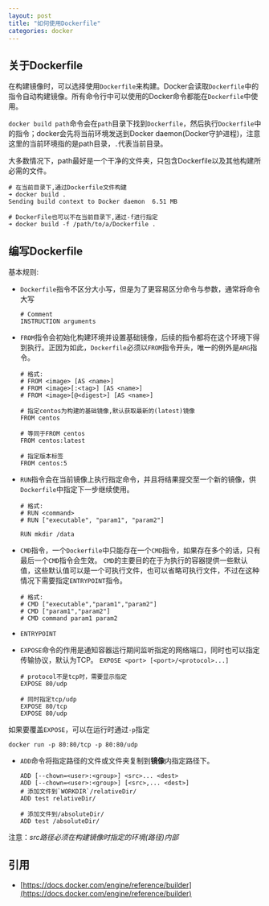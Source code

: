 ```yaml
---
layout: post
title: "如何使用Dockerfile"
categories: docker
---
```


## 关于Dockerfile
在构建镜像时，可以选择使用`Dockerfile`来构建。Docker会读取`Dockerfile`中的指令自动构建镜像。所有命令行中可以使用的Docker命令都能在`Dockerfile`中使用。

`docker build path`命令会在`path`目录下找到`Dockerfile`，然后执行`Dockerfile`中的指令；docker会先将当前环境发送到Docker daemon(Docker守护进程)，注意这里的当前环境指的是path目录，`.`代表当前目录。

大多数情况下，path最好是一个干净的文件夹，只包含Dockerfile以及其他构建所必需的文件。
```shell
# 在当前目录下,通过Dockerfile文件构建
➜ docker build .
Sending build context to Docker daemon  6.51 MB

# DockerFile也可以不在当前目录下,通过-f进行指定
➜ docker build -f /path/to/a/Dockerfile .
```

## 编写Dockerfile

基本规则:

* `Dockerfile`指令不区分大小写，但是为了更容易区分命令与参数，通常将命令大写
  ```shell
  # Comment
  INSTRUCTION arguments
  ```

* `FROM`指令会初始化构建环境并设置基础镜像，后续的指令都将在这个环境下得到执行。正因为如此，`Dockerfile`必须以`FROM`指令开头，唯一的例外是`ARG`指令。
  ~~~shell
  # 格式:
  # FROM <image> [AS <name>]
  # FROM <image>[:<tag>] [AS <name>]
  # FROM <image>[@<digest>] [AS <name>]

  # 指定centos为构建的基础镜像,默认获取最新的(latest)镜像
  FROM centos

  # 等同于FROM centos
  FROM centos:latest

  # 指定版本标签
  FROM centos:5
  ~~~

* `RUN`指令会在当前镜像上执行指定命令，并且将结果提交至一个新的镜像，供`Dockerfile`中指定下一步继续使用。
  ```shell
  # 格式:
  # RUN <command>
  # RUN ["executable", "param1", "param2"]

  RUN mkdir /data
  ```

* `CMD`指令，一个`Dockerfile`中只能存在一个`CMD`指令，如果存在多个的话，只有最后一个`CMD`指令会生效。
`CMD`的主要目的在于为执行的容器提供一些默认值，这些默认值可以是一个可执行文件，也可以省略可执行文件，不过在这种情况下需要指定`ENTRYPOINT`指令。
   ```shell
  # 格式:
  # CMD ["executable","param1","param2"]
  # CMD ["param1","param2"]
  # CMD command param1 param2

  ```

* `ENTRYPOINT`


* `EXPOSE`命令的作用是通知容器运行期间监听指定的网络端口，同时也可以指定传输协议，默认为TCP。
`EXPOSE <port> [<port>/<protocol>...]`
  ```shell
  # protocol不是tcp时，需要显示指定
  EXPOSE 80/udp

  # 同时指定tcp/udp
  EXPOSE 80/tcp
  EXPOSE 80/udp
  ```
如果要覆盖`EXPOSE`，可以在运行时通过`-p`指定
  ```shell
  docker run -p 80:80/tcp -p 80:80/udp
  ```

* `ADD`命令将指定路径的文件或文件夹复制到**镜像**内指定路径下。
  ```shell
  ADD [--chown=<user>:<group>] <src>... <dest>
  ADD [--chown=<user>:<group>] [<src>,... <dest>]
  # 添加文件到`WORKDIR`/relativeDir/
  ADD test relativeDir/

  # 添加文件到/absoluteDir/
  ADD test /absoluteDir/
  ```
注意：*src路径必须在构建镜像时指定的环境(路径)内部*


## 引用

* [https://docs.docker.com/engine/reference/builder](https://docs.docker.com/engine/reference/builder)
